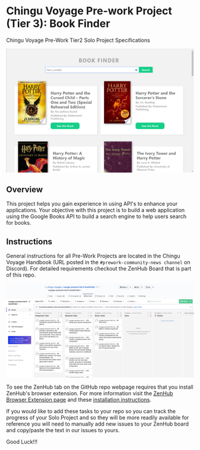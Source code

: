 # Chingu Voyage Pre-work Project (Tier 3): Book Finder

Chingu Voyage Pre-Work Tier2 Solo Project Specifications

![Tier3 Book Finder](./assets/book-finder-results.png)

## Overview

This project helps you gain experience in using API's to enhance your applications.
Your objective with this project is to build a web application using the
Google Books API to build a search engine to help users search for books.

## Instructions

General instructions for all Pre-Work Projects are located in the Chingu Voyage Handbook (URL posted in the
`#prework-community-news channel` on Discord). For detailed requirements checkout the ZenHub Board that is part of this repo.

![ZenHub Screenshot](./assets/ZenHub_screenshot.png)

To see the ZenHub tab on the GitHub repo webpage requires that you install ZenHub's browser extension. For more
information visit the [ZenHub Browser Extension page](https://www.zenhub.com/extension) and these
[installation instructions](https://t.ly/3v8w).

If you would like to add these tasks to your repo so you can track the progress of your Solo Project and so they will be
more readily available for reference you will need to manually add new issues to your ZenHub board and copy/paste the text
in our issues to yours.

Good Luck!!!

